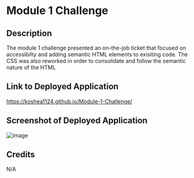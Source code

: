 # Module 1 Challenge

## Description 
The module 1 challenge presented an on-the-job ticket that focused on accessibilty and adding semantic HTML elements to exisiting code.  The CSS was also reworked in order to consolidate and follow the semantic nature of the HTML


## Link to Deployed Application
https://koshea1124.github.io/Module-1-Challenge/

## Screenshot of Deployed Application
![image](https://user-images.githubusercontent.com/119077249/206609990-1358cd5d-eefa-4da7-94aa-6dee2f76d65b.png)

## Credits
N/A



